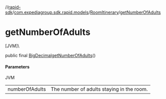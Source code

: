 //[rapid-sdk](../../../index.md)/[com.expediagroup.sdk.rapid.models](../index.md)/[RoomItinerary](index.md)/[getNumberOfAdults](get-number-of-adults.md)

# getNumberOfAdults

[JVM]\

public final [BigDecimal](https://docs.oracle.com/javase/8/docs/api/java/math/BigDecimal.html)[getNumberOfAdults](get-number-of-adults.md)()

#### Parameters

JVM

| | |
|---|---|
| numberOfAdults | The number of adults staying in the room. |
